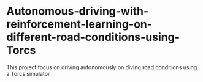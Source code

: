 # Autonomous-driving-with-reinforcement-learning-on-different-road-conditions-using-Torcs
This project focus on driving autonomously on diving road conditions using a Torcs simulator 
